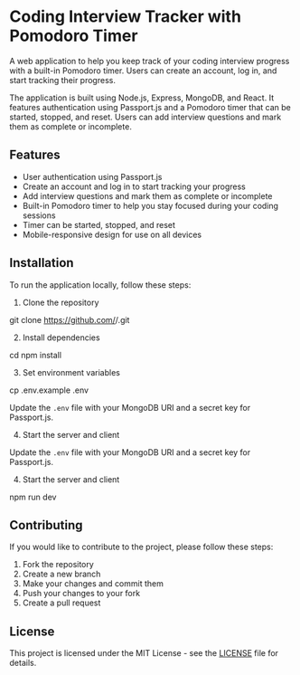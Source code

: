 # Coding Interview Tracker with Pomodoro Timer

A web application to help you keep track of your coding interview progress with a built-in Pomodoro timer. Users can create an account, log in, and start tracking their progress. 

The application is built using Node.js, Express, MongoDB, and React. It features authentication using Passport.js and a Pomodoro timer that can be started, stopped, and reset. Users can add interview questions and mark them as complete or incomplete.

## Features
- User authentication using Passport.js
- Create an account and log in to start tracking your progress
- Add interview questions and mark them as complete or incomplete
- Built-in Pomodoro timer to help you stay focused during your coding sessions
- Timer can be started, stopped, and reset
- Mobile-responsive design for use on all devices

## Installation

To run the application locally, follow these steps:

1. Clone the repository

git clone https://github.com/<username>/<repository-name>.git

2. Install dependencies

cd <repository-name>
npm install

3. Set environment variables

cp .env.example .env

Update the `.env` file with your MongoDB URI and a secret key for Passport.js.

4. Start the server and client

Update the `.env` file with your MongoDB URI and a secret key for Passport.js.

4. Start the server and client

npm run dev


## Contributing

If you would like to contribute to the project, please follow these steps:

1. Fork the repository
2. Create a new branch
3. Make your changes and commit them
4. Push your changes to your fork
5. Create a pull request

## License

This project is licensed under the MIT License - see the [LICENSE](LICENSE) file for details.



